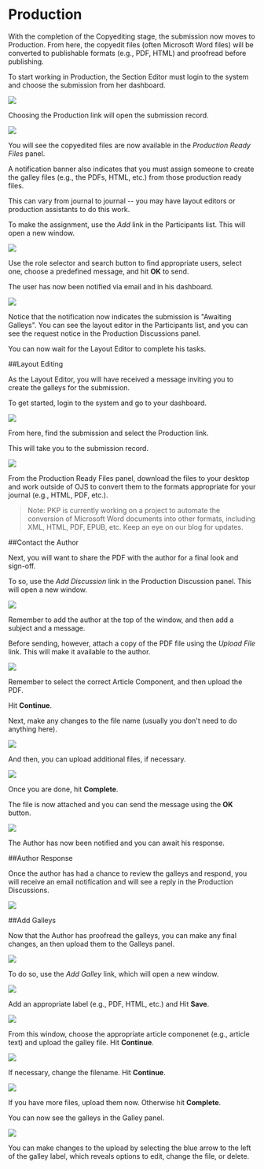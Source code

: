 # Production

With the completion of the Copyediting stage, the submission now moves to Production. From here, the copyedit files (often Microsoft Word files) will be converted to publishable formats (e.g., PDF, HTML) and proofread before publishing.

To start working in Production, the Section Editor must login to the system and choose the submission from her dashboard.

![](learning-ojs-3-se-production-submissions.png)

Choosing the Production link will open the submission record.

![](learning-ojs-3-se-production.png)

You will see the copyedited files are now available in the *Production Ready Files* panel.

A notification banner also indicates that you must assign someone to create the galley files (e.g., the PDFs, HTML, etc.) from those production ready files.

This can vary from journal to journal -- you may have layout editors or production assistants to do this work.

To make the assignment, use the *Add* link in the Participants list. This will open a new window.

![](learning-ojs-3-se-production-participants-add.png)

Use the role selector and search button to find appropriate users, select one, choose a predefined message, and hit **OK** to send.

The user has now been notified via email and in his dashboard.

![](learning-ojs-3-se-production-participants-added.png)

Notice that the notification now indicates the submission is "Awaiting Galleys". You can see the layout editor in the Participants list, and you can see the request notice in the Production Discussions panel.

You can now wait for the Layout Editor to complete his tasks.

##Layout Editing

As the Layout Editor, you will have received a message inviting you to create the galleys for the submission.

To get started, login to the system and go to your dashboard.

![](learning-ojs-3-le-dashboard.png)

From here, find the submission and select the Production link.

This will take you to the submission record.

![](learning-ojs-3-le-submission.png)

From the Production Ready Files panel, download the files to your desktop and work outside of OJS to convert them to the formats appropriate for your journal (e.g., HTML, PDF, etc.).


> Note: PKP is currently working on a project to automate the conversion of Microsoft Word documents into other formats, including XML, HTML, PDF, EPUB, etc. Keep an eye on our blog for updates.

##Contact the Author

Next, you will want to share the PDF with the author for a final look and sign-off.

To so, use the *Add Discussion* link in the Production Discussion panel. This will open a new window.

![](learning-ojs-3-le-production-add-participant.png)

Remember to add the author at the top of the window, and then add a subject and a message.

Before sending, however, attach a copy of the PDF file using the *Upload File* link. This will make it available to the author.

![](learning-ojs-3-le-production-add-participant-upload.png)

Remember to select the correct Article Component, and then upload the PDF.

Hit **Continue**.

Next, make any changes to the file name (usually you don't need to do anything here).

![](learning-ojs-3-le-production-add-participant-upload2.png)

And then, you can upload additional files, if necessary.

![](learning-ojs-3-le-production-add-participant-upload3.png)

Once you are done, hit **Complete**.

The file is now attached and you can send the message using the **OK** button.

![](learning-ojs-3-le-production-add-participant2.png)

The Author has now been notified and you can await his response.

##Author Response

Once the author has had a chance to review the galleys and respond, you will receive an email notification and will see a reply in the Production Discussions.

![](learning-ojs-3-au-production-message-reply.png)

##Add Galleys

Now that the Author has proofread the galleys, you can make any final changes, an then upload them to the Galleys panel.

![](learning-ojs-3-au-production-galleys.png)

To do so, use the *Add Galley* link, which will open a new window.

![](learning-ojs-3-au-production-galleys-upload1.png)

Add an appropriate label (e.g., PDF, HTML, etc.) and Hit **Save**.

![](learning-ojs-3-au-production-galleys-upload2.png)

From this window, choose the appropriate article componenet (e.g., article text) and upload the galley file. Hit **Continue**.

![](learning-ojs-3-au-production-galleys-upload3.png)

If necessary, change the filename. Hit **Continue**.

![](learning-ojs-3-au-production-galleys-upload4.png)

If you have more files, upload them now. Otherwise hit **Complete**.

You can now see the galleys in the Galley panel.

![](learning-ojs-3-au-production-galleys-uploaded.png)

You can make changes to the upload by selecting the blue arrow to the left of the galley label, which reveals options to edit, change the file, or delete.